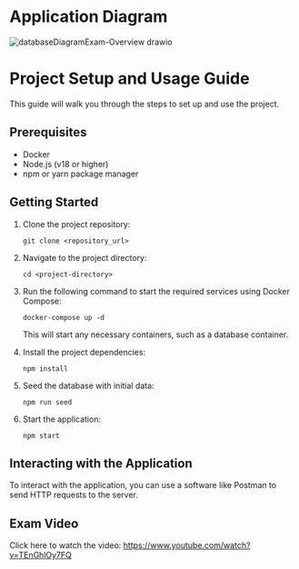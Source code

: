 # Application Diagram

![databaseDiagramExam-Overview drawio](https://github.com/Abed01-lab/exam/assets/24194503/bd3f7a5f-5440-4126-921f-5f1f19f1593c)

# Project Setup and Usage Guide

This guide will walk you through the steps to set up and use the project.

## Prerequisites

-   Docker
-   Node.js (v18 or higher)
-   npm or yarn package manager

## Getting Started

1. Clone the project repository:

    ```shell
    git clone <repository_url>
    ```

1. Navigate to the project directory:

    ```shell
    cd <project-directory>
    ```

1. Run the following command to start the required services using Docker Compose:

    ```shell
    docker-compose up -d
    ```

    This will start any necessary containers, such as a database container.

1. Install the project dependencies:

    ```shell
    npm install
    ```

1. Seed the database with initial data:

    ```shell
    npm run seed
    ```

1. Start the application:

    ```shell
    npm start
    ```

## Interacting with the Application

To interact with the application, you can use a software like Postman to send HTTP requests to the server.

## Exam Video

Click here to watch the video: https://www.youtube.com/watch?v=TEnGhlOy7FQ
